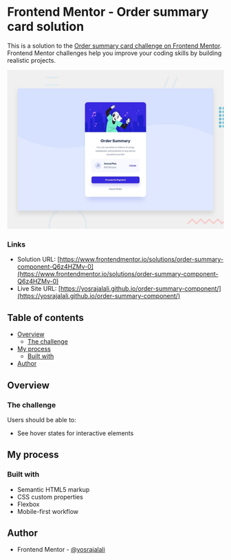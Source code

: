# Frontend Mentor - Order summary card solution

This is a solution to the [Order summary card challenge on Frontend Mentor](https://www.frontendmentor.io/challenges/order-summary-component-QlPmajDUj). Frontend Mentor challenges help you improve your coding skills by building realistic projects.

![](./design/desktop-preview.jpg)

### Links

- Solution URL: [https://www.frontendmentor.io/solutions/order-summary-component-Q6z4HZMv-0](https://www.frontendmentor.io/solutions/order-summary-component-Q6z4HZMv-0)
- Live Site URL: [https://yosrajalali.github.io/order-summary-component/](https://yosrajalali.github.io/order-summary-component/)

## Table of contents

- [Overview](#overview)
  - [The challenge](#the-challenge)
- [My process](#my-process)
  - [Built with](#built-with)
- [Author](#author)

## Overview

### The challenge

Users should be able to:

- See hover states for interactive elements

## My process

### Built with

- Semantic HTML5 markup
- CSS custom properties
- Flexbox
- Mobile-first workflow

## Author

- Frontend Mentor - [@yosrajalali](https://www.frontendmentor.io/profile/yosrajalali)
